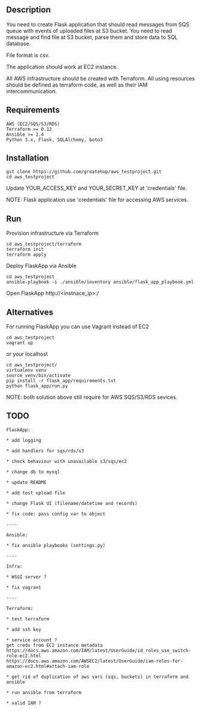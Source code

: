 ## Description

You need to create Flask application that should read messages from SQS queue
with events of uploaded files at S3 bucket. You need to read message and find
file at S3 bucket, parse them and store data to SQL database.

File format is csv.

The application should work at EC2 instance.

All AWS infrastructure should be created with Terraform. All using resources
should be defined as terraform code, as well as their IAM intercommunication.


## Requirements

```
AWS (EC2/SQS/S3/RDS)
Terraform >= 0.12
Ansible >= 2.4
Python 3.x, Flask, SQLAlchemy, boto3
```

## Installation

```
git clone https://github.com/greatehop/aws_testproject.git
cd aws_testproject
```

Update YOUR_ACCESS_KEY and YOUR_SECRET_KEY at 'credentials' file.

NOTE: Flask application use 'credentials' file for accessing AWS services.

## Run

Provision infrastructure via Terraform
```
cd aws_testproject/terraform
terraform init
terraform apply
```

Deploy FlaskApp via Ansible
```
cd aws_testproject
ansible-playbook -i ./ansible/inventory ansible/flask_app_playbook.yml
```

Open FlaskApp http://<instnace_ip>:<port>/


## Alternatives

For running FlaskApp you can use Vagrant instead of EC2
```
cd aws_testproject
vagrant up
```

or your localhost
```
cd aws_testproject/
virtualenv venv
source venv/bin/activate
pip install -r flask_app/requirements.txt
python flask_app/run.py
```

NOTE: both solution above still require for AWS SQS/S3/RDS sevices.


## TODO

```
FlaskApp:

* add logging

* add handlers for sqs/rds/s3

* check behaviour with unavailable s3/sqs/ec2

* change db to mysql

* update README

* add test upload file

* change Flask UI (filename/datetime and records)

* fix code: pass config var to object

----

Ansible:

* fix ansible playbooks (settings.py)

----

Infra:

* WSGI server ?

* fix vagrant

----

Terraform:

* test terraform

* add ssh key

* service account ?
get creds from EC2 instance metadata
https://docs.aws.amazon.com/IAM/latest/UserGuide/id_roles_use_switch-role-ec2.html
https://docs.aws.amazon.com/AWSEC2/latest/UserGuide/iam-roles-for-amazon-ec2.html#attach-iam-role

* get rid of duplication of aws vars (sqs, buckets) in terraform and ansible

* run ansible from terraform

* valid IAM ?
```
